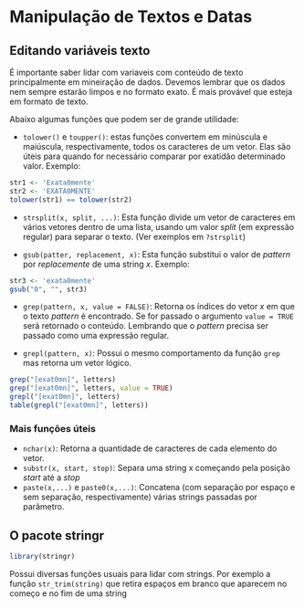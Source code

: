 # Manipulação de Textos e Datas

## Editando variáveis texto

É importante saber lidar com variaveis com conteúdo de texto principalmente em mineiração de dados. Devemos lembrar que os dados nem sempre estarão limpos e no formato exato. É mais provável que esteja em formato de texto.

Abaixo algumas funções que podem ser de grande utilidade:

* `tolower()` e `toupper()`: estas funções convertem em minúscula e maiúscula, respectivamente, todos os caracteres de um vetor. Elas são úteis para quando for necessário comparar por exatidão determinado valor. Exemplo:

```r
str1 <- 'Exata0mente'
str2 <- 'EXATA0MENTE'
tolower(str1) == tolower(str2)
```

* `strsplit(x, split, ...)`: Esta função divide um vetor de caracteres em vários vetores dentro de uma lista, usando um valor _split_ (em expressão regular) para separar o texto. (Ver exemplos em `?strsplit`)

* `gsub(patter, replacement, x)`: Esta função substitui o valor de _pattern_ por _replacemente_ de uma string _x_. Exemplo:

```r
str3 <- 'exata0mente'
gsub("0", "", str3)
```
* `grep(pattern, x, value = FALSE)`: Retorna os índices do vetor _x_ em que o texto _pattern_ é
encontrado. Se for passado o argumento `value = TRUE` será retornado o conteúdo. Lembrando que o _pattern_ precisa ser passado como uma expressão regular. 

* `grepl(pattern, x)`: Possui o mesmo comportamento da função `grep` mas retorna um vetor lógico.

```r
grep("[exat0mn]", letters)
grep("[exat0mn]", letters, value = TRUE)
grepl("[exat0mn]", letters)
table(grepl("[exat0mn]", letters))
```
### Mais funções úteis

* `nchar(x)`: Retorna a quantidade de caracteres de cada elemento do vetor.
* `substr(x, start, stop)`: Separa uma string x começando pela posição _start_ até a _stop_
* `paste(x,...)` e `paste0(x,...)`: Concatena (com separação por espaço e sem separação, respectivamente) várias strings passadas por parâmetro.

## O pacote stringr

```r
library(stringr)
```

Possui diversas funções usuais para lidar com strings. Por exemplo a função `str_trim(string)` que retira espaços em branco que aparecem no começo e no fim de uma string
